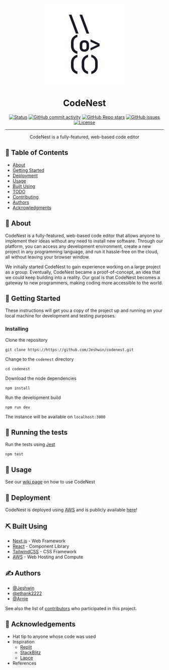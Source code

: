 <p align="center">
  <a href="" rel="noopener">
 <img width=256px height=256px src="codenest_logo.png" alt="Project logo"></a>
</p>

<h1 align="center">CodeNest</h1>

<div align="center">

[![Status](https://img.shields.io/badge/status-active-success.svg)]()
[![GitHub commit activity](https://img.shields.io/github/commit-activity/t/Jeshwin/codenest)](https://github.com/Jeshwin/codenest)
[![GitHub Repo stars](https://img.shields.io/github/stars/Jeshwin/codenest)](https://github.com/Jeshwin/codenest)
[![GitHub issues](https://img.shields.io/github/issues/Jeshwin/codenest)](https://github.com/Jeshwin/codenest/issues)
[![License](https://img.shields.io/badge/license-MIT-blue.svg)](/LICENSE)

</div>

---

<p align="center">
  CodeNest is a fully-featured, web-based code editor
  <br> 
</p>

## 📝 Table of Contents

-   [About](#about)
-   [Getting Started](#getting_started)
-   [Deployment](#deployment)
-   [Usage](#usage)
-   [Built Using](#built_using)
-   [TODO](../TODO.md)
-   [Contributing](../CONTRIBUTING.md)
-   [Authors](#authors)
-   [Acknowledgments](#acknowledgement)

## 🧐 About <a name = "about"></a>

CodeNest is a fully-featured, web-based code editor that allows anyone to implement their ideas without any need to install new software. Through our platform, you can access any development environment, create a new project in any programming language, and run it hassle-free on the cloud, all without leaving your browser window.

We initially started CodeNest to gain experience working on a large project as a group. Eventually, CodeNest became a proof-of-concept, an idea that we could keep building into a reality. Our goal is that CodeNest becomes a gateway to new programmers, making coding more accessible to the world.

## 🏁 Getting Started <a name = "getting_started"></a>

These instructions will get you a copy of the project up and running on your local machine for development and testing purposes.

### Installing

Clone the repository

```
git clone https://https://github.com/Jeshwin/codenest.git
```

Change to the `codenest` directory

```
cd codenest
```

Download the node dependencies

```
npm install
```

Run the development build

```
npm run dev
```

The instance will be available on `localhost:3000`

## 🔧 Running the tests <a name = "tests"></a>

Run the tests using [Jest](https://jestjs.io/)

```
npm test
```

## 🎈 Usage <a name="usage"></a>

See our [wiki page](https://github.com/Jeshwin/codenest/wiki) on how to use CodeNest

## 🚀 Deployment <a name = "deployment"></a>

CodeNest is deployed using [AWS](https://aws.amazon.com/) and is publicly available [here](https://codenest.space/)!

## ⛏️ Built Using <a name = "built_using"></a>

-   [Next.js](https://nextjs.org/) - Web Framework
-   [React](https://react.dev/) - Component Library
-   [TailwindCSS](https://tailwindcss.com/) - CSS Framework
-   [AWS](https://aws.amazon.com/) - Web Hosting and Compute

## ✍️ Authors <a name = "authors"></a>

-   [@Jeshwin](https://github.com/Jeshwin)
-   [@ethank2222](https://github.com/ethank2222)
-   [@Arnie](https://github.com/)

See also the list of [contributors](https://github.com/Jeshwin/codenest/contributors) who participated in this project.

## 🎉 Acknowledgements <a name = "acknowledgement"></a>

-   Hat tip to anyone whose code was used
-   Inspiration
    -   [Replit](https://repl.it)
    -   [StackBlitz](https://stackblitz.com/)
    -   [Lapce](https://lapce.dev/)
-   References
